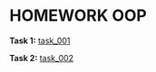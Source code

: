 # HOMEWORK OOP

__Task 1:__ [task_001](https://github.com/dmitry-40in/JAVA/tree/main/hw_OOP_01)

__Task 2:__ [task_002](https://github.com/dmitry-40in/JAVA/tree/main/hw_OOP_02)
